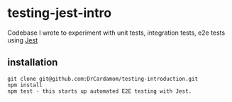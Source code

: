 # testing-jest-intro
Codebase I wrote to experiment with unit tests, integration tests, e2e tests using [Jest](https://jestjs.io/)

## installation 
```
git clone git@github.com:DrCardamom/testing-introduction.git
npm install
npm test - this starts up automated E2E testing with Jest.
```


